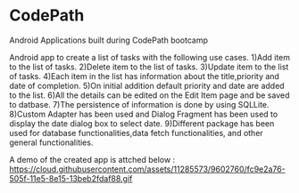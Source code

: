 # CodePath
Android Applications built during CodePath bootcamp

Android app to create a list of tasks with the following use cases.
1)Add item to the list of tasks.
2)Delete item to the list of tasks.
3)Update item to the list of tasks.
4)Each item in the list has information about the title,priority and date of completion.
5)On initial addition default priority and date are added to the list.
6)All the details can be edited on the Edit Item page and be saved to datbase.
7)The persistence of information is done by using SQLLite.
8)Custom Adapter has been used and Dialog Fragment has been used to display the date dialog box to select date.
9)Different package has been used for database functionalities,data fetch functionalities, and other general functionalities.

A demo of the created app is attched below :
https://cloud.githubusercontent.com/assets/11285573/9602760/fc9e2a76-505f-11e5-8e15-13beb2fdaf88.gif


